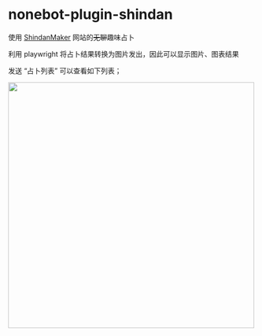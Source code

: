 # nonebot-plugin-shindan

使用 [ShindanMaker](https://shindanmaker.com) 网站的~~无聊~~趣味占卜

利用 playwright 将占卜结果转换为图片发出，因此可以显示图片、图表结果

发送 “占卜列表” 可以查看如下列表；

<div align="left">
  <img src="https://s2.loli.net/2024/03/04/2or48fjK3ECS7Iy.png" width="500" />
</div>
